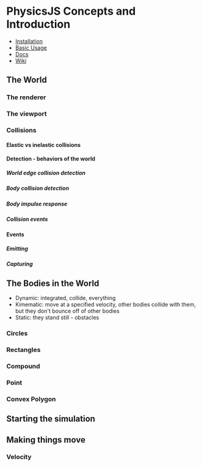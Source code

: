 # PhysicsJS Concepts and Introduction

* [Installation](http://wellcaffeinated.net/PhysicsJS/installation)
* [Basic Usage](http://wellcaffeinated.net/PhysicsJS/basic-usage)
* [Docs](http://wellcaffeinated.net/PhysicsJS/docs/)
* [Wiki](https://github.com/wellcaffeinated/PhysicsJS/wiki)

## The World

### The renderer
### The viewport

### Collisions

#### Elastic vs inelastic collisions

#### Detection - behaviors of the world

##### World edge collision detection
##### Body collision detection
##### Body impulse response
##### Collision events

#### Events

##### Emitting
##### Capturing

## The Bodies in the World

* Dynamic: integrated, collide, everything
* Kimematic: move at a specified velocity, other bodies collide with them, but they don't bounce off of other bodies
* Static: they stand still - obstacles

### Circles

### Rectangles

### Compound

### Point

### Convex Polygon

## Starting the simulation

## Making things move

### Velocity